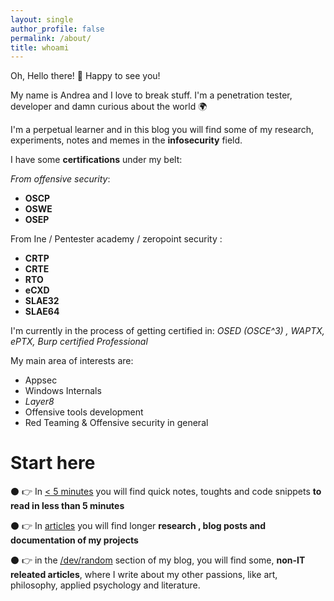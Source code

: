 ```yaml
---
layout: single
author_profile: false
permalink: /about/
title: whoami
---
```


Oh, Hello there! 👋 Happy to see you! 

My name is Andrea and I love to break stuff. I'm a penetration tester, developer and damn curious about the world 🌍

I'm a perpetual learner and in this blog you will find some of my research, experiments, notes and memes in the **infosecurity** field.  

I have some **certifications** under my belt: 

_From offensive security_:
* **OSCP** 
* **OSWE**
* **OSEP**  
  
 From Ine / Pentester academy / zeropoint security :

* **CRTP**
* **CRTE**
* **RTO** 
* **eCXD** 
* **SLAE32** 
* **SLAE64**

I'm currently in the process of getting certified in: _OSED (OSCE^3) , WAPTX, ePTX, Burp certified Professional_

My main area of interests are:

*  Appsec
*  Windows Internals 
*  _Layer8_ 
*  Offensive tools development 
*  Red Teaming & Offensive security in general 



# Start here 


⚫ 👉 In [< 5 minutes](/minutes/) you will find quick notes, toughts and code snippets **to read in less than 5 minutes**

⚫ 👉 In [articles](/articles/) you will find longer **research , blog posts and  documentation of my projects**

⚫ 👉 in the  [/dev/random](/dev/random/) section of my blog, you will find some, **non-IT releated articles**, where I write about my other passions, like art, philosophy, applied psychology and literature. 





